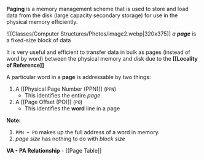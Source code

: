 **Paging** is a memory management scheme that is used to store and load data from the disk (large capacity secondary storage) for use in the physical memory efficiently.

![[Classes/Computer Structures/Photos/image2.webp|320x375]]
*a **page*** is a fixed-size block of data

It is very useful and efficient to transfer data in bulk as pages (instead of word by word) between the physical memory and disk due to the **[[Locality of Reference]]** 

A particular word in a **page** is addressable by two things:
1. A [[Physical Page Number (PPN)]] (`PPN`)
    - This identifies the entire _page_
2. A [[Page Offset (PO)]] (`PO`)
    - This identifies the **word** line in a page

**Note:**
1. `PPN + PO` makes up the full address of a word in memory.
2. _page size_ has nothing to do with _block size_


**VA - PA Relationship** - [[Page Table]] 